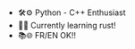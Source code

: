 - 🛠️⚙️ Python - C++ Enthusiast
- 🦀🦀 Currently learning rust!
- 📚🌐 FR/EN OK!!

<!---
JakeSaphhire/JakeSaphhire is a ✨ special ✨ repository because its `README.md` (this file) appears on your GitHub profile.
You can click the Preview link to take a look at your changes.
--->
